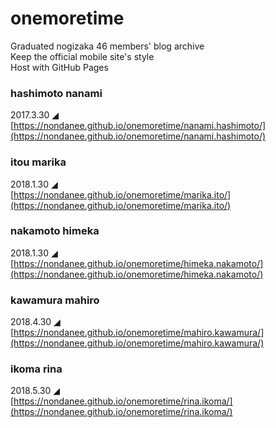 # onemoretime

Graduated nogizaka 46 members' blog archive  
Keep the official mobile site's style  
Host with GitHub Pages  

### hashimoto nanami
2017.3.30 ◢  
[https://nondanee.github.io/onemoretime/nanami.hashimoto/](https://nondanee.github.io/onemoretime/nanami.hashimoto/)

### itou marika
2018.1.30 ◢  
[https://nondanee.github.io/onemoretime/marika.ito/](https://nondanee.github.io/onemoretime/marika.ito/)

### nakamoto himeka
2018.1.30 ◢  
[https://nondanee.github.io/onemoretime/himeka.nakamoto/](https://nondanee.github.io/onemoretime/himeka.nakamoto/)

### kawamura mahiro

2018.4.30 ◢  
[https://nondanee.github.io/onemoretime/mahiro.kawamura/](https://nondanee.github.io/onemoretime/mahiro.kawamura/)

### ikoma rina

2018.5.30 ◢  
[https://nondanee.github.io/onemoretime/rina.ikoma/](https://nondanee.github.io/onemoretime/rina.ikoma/)

